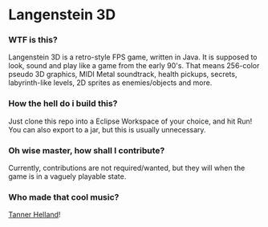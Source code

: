 # Langenstein 3D

### WTF is this?
Langenstein 3D is a retro-style FPS game, written in Java. It is supposed to look, sound and play like a game from the early 90's. That means 256-color pseudo 3D graphics, MIDI Metal soundtrack, health pickups, secrets, labyrinth-like levels, 2D sprites as enemies/objects and more.

### How the hell do i build this?
Just clone this repo into a Eclipse Workspace of your choice, and hit Run!
You can also export to a jar, but this is usually unnecessary.

### Oh wise master, how shall I contribute?
Currently, contributions are not required/wanted, but they will when the game is in a vaguely playable state.

### Who made that cool music?
[Tanner Helland](http://www.tannerhelland.com/)!